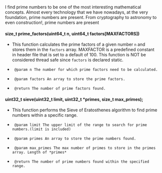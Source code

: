 I find prime numbers to be one of the most interesting mathematical concepts. Almost every technology that we have nowadays, at the very foundation, prime numbers are present. From cryptography to astronomy to even construction!, prime numbers are present

#### size_t prime_factors(uint64_t n, uint64_t factors[MAXFACTORS])

- This function calculates the prime factors of a given number `n` and stores them in the `factors` array. MAXFACTOR is a predefined constant in header file that is set to a default of 100. This function is NOT be considered thread safe since `factors` is declared static.

 *      @param n The number for which prime factors need to be calculated.
 *      @param factors An array to store the prime factors.
 *      @return The number of prime factors found.

#### uint32_t sieve(uint32_t limit, uint32_t *primes, size_t max_primes);

- This function performs the Sieve of Eratosthenes algorithm to find prime numbers within a specific range.
 
 *      @param limit The upper limit of the range to search for prime numbers.(limit is included)
 *      @param primes An array to store the prime numbers found.
 *      @param max_primes The max number of primes to store in the primes array. Length of *primes*
 *      @return The number of prime numbers found within the specified range.
 
 